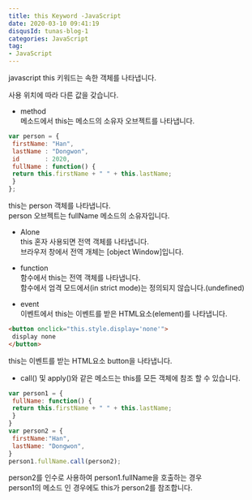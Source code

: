 ```yaml
---
title: this Keyword -JavaScript
date: 2020-03-10 09:41:19
disqusId: tunas-blog-1
categories: JavaScript
tag: 
- JavaScript
---
```


javascript this 키워드는 속한 객체를 나타냅니다.

사용 위치에 따라 다른 값을 갖습니다.

<!-- more -->

*   method  
    메소드에서 this는 메소드의 소유자 오브젝트를 나타냅니다.

```js
var person = {  
 firstName: "Han",  
 lastName : "Dongwon",  
 id       : 2020,  
 fullName : function() {  
 return this.firstName + " " + this.lastName;  
 }  
};  
```

this는 person 객체를 나타냅니다.  
person 오브젝트는 fullName 메소드의 소유자입니다.

*   Alone  
    this 혼자 사용되면 전역 객체를 나타냅니다.  
    브라우저 창에서 전역 개체는 [object Window]입니다.
    
*   function  
    함수에서 this는 전역 객체를 나타냅니다.  
    함수에서 엄격 모드에서(in strict mode)는 정의되지 않습니다.(undefined)
    
*   event  
    이벤트에서 this는 이벤트를 받은 HTML요소(element)를 나타냅니다.
    

```html
<button onclick="this.style.display='none'">  
 display none  
</button>  
```

this는 이벤트를 받는 HTML요소 button을 나타냅니다.

*   call() 및 apply()와 같은 메소드는 this를 모든 객체에 참조 할 수 있습니다.

```js
var person1 = {  
 fullName: function() {  
 return this.firstName + " " + this.lastName;  
 }  
}  
var person2 = {  
 firstName:"Han",  
 lastName: "Dongwon",  
}  
person1.fullName.call(person2);  
```

person2를 인수로 사용하여 person1.fullName을 호출하는 경우  
person1의 메소드 인 경우에도 this가 person2를 참조합니다.
